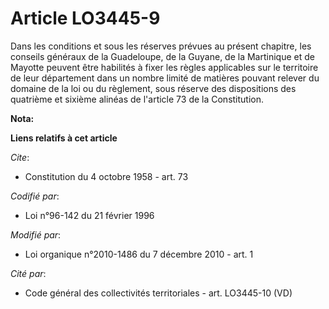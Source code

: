 # Article LO3445-9

Dans les conditions et sous les réserves prévues au présent chapitre, les conseils généraux de la Guadeloupe, de la Guyane,
de la Martinique et de Mayotte peuvent être habilités à fixer les règles applicables sur le territoire de leur département
dans un nombre limité de matières pouvant relever du domaine de la loi ou du règlement, sous réserve des dispositions des
quatrième et sixième alinéas de l'article 73 de la Constitution.

**Nota:**



**Liens relatifs à cet article**

_Cite_:

  - Constitution du 4 octobre 1958 - art. 73

_Codifié par_:

  - Loi n°96-142 du 21 février 1996

_Modifié par_:

  - Loi organique n°2010-1486 du 7 décembre 2010 - art. 1

_Cité par_:

  - Code général des collectivités territoriales - art. LO3445-10 (VD)
